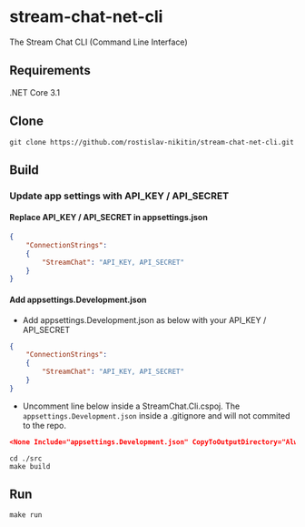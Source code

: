 # stream-chat-net-cli
The Stream Chat CLI (Command Line Interface)

## Requirements
.NET Core 3.1

## Clone
```console
git clone https://github.com/rostislav-nikitin/stream-chat-net-cli.git
```

## Build
### Update app settings with API_KEY / API_SECRET
#### Replace API_KEY / API_SECRET in appsettings.json
```JSON
{
	"ConnectionStrings":
	{
		"StreamChat": "API_KEY, API_SECRET"
	}
}
```
#### Add appsettings.Development.json
* Add appsettings.Development.json as below with your API_KEY / API_SECRET
```JSON
{
	"ConnectionStrings":
	{
		"StreamChat": "API_KEY, API_SECRET"
	}
}
```
* Uncomment line below inside a StreamChat.Cli.cspoj. The `appsettings.Development.json` inside a .gitignore and will not commited to the repo.
```JSON
<None Include="appsettings.Development.json" CopyToOutputDirectory="Always" />
```

```console
cd ./src
make build
```

## Run
```console
make run
```
